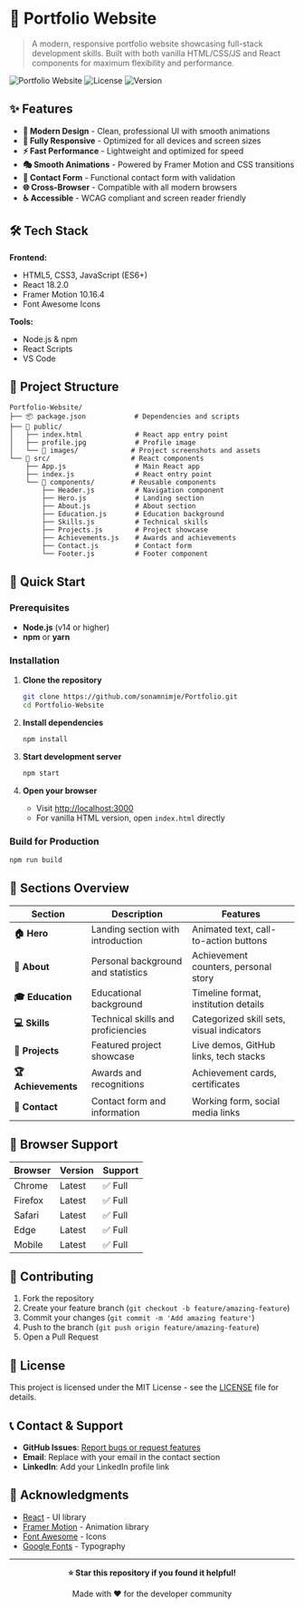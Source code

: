 # 🌟 Portfolio Website

> A modern, responsive portfolio website showcasing full-stack development skills. Built with both vanilla HTML/CSS/JS and React components for maximum flexibility and performance.

![Portfolio Website](https://img.shields.io/badge/Portfolio-Website-blue?style=for-the-badge)
![License](https://img.shields.io/badge/License-MIT-green?style=for-the-badge)
![Version](https://img.shields.io/badge/Version-1.0.0-orange?style=for-the-badge)

## ✨ Features

- **🎨 Modern Design** - Clean, professional UI with smooth animations
- **📱 Fully Responsive** - Optimized for all devices and screen sizes
- **⚡ Fast Performance** - Lightweight and optimized for speed
- **🎭 Smooth Animations** - Powered by Framer Motion and CSS transitions
- **📧 Contact Form** - Functional contact form with validation
- **🌐 Cross-Browser** - Compatible with all modern browsers
- **♿ Accessible** - WCAG compliant and screen reader friendly

## 🛠️ Tech Stack

**Frontend:**
- HTML5, CSS3, JavaScript (ES6+)
- React 18.2.0
- Framer Motion 10.16.4
- Font Awesome Icons

**Tools:**
- Node.js & npm
- React Scripts
- VS Code

## 📁 Project Structure

```
Portfolio-Website/
├── 📦 package.json            # Dependencies and scripts
├── 📁 public/
│   ├── index.html             # React app entry point
│   ├── profile.jpg            # Profile image
│   └── 📁 images/             # Project screenshots and assets
└── 📁 src/                    # React components
    ├── App.js                 # Main React app
    ├── index.js               # React entry point
    └── 📁 components/         # Reusable components
        ├── Header.js          # Navigation component
        ├── Hero.js            # Landing section
        ├── About.js           # About section
        ├── Education.js       # Education background
        ├── Skills.js          # Technical skills
        ├── Projects.js        # Project showcase
        ├── Achievements.js    # Awards and achievements
        ├── Contact.js         # Contact form
        └── Footer.js          # Footer component
```

## 🚀 Quick Start

### Prerequisites
- **Node.js** (v14 or higher)
- **npm** or **yarn**

### Installation

1. **Clone the repository**
   ```bash
   git clone https://github.com/sonamnimje/Portfolio.git
   cd Portfolio-Website
   ```

2. **Install dependencies**
   ```bash
   npm install
   ```

3. **Start development server**
   ```bash
   npm start
   ```

4. **Open your browser**
   - Visit [http://localhost:3000](http://localhost:3000)
   - For vanilla HTML version, open `index.html` directly

### Build for Production

```bash
npm run build
```

## 📱 Sections Overview

| Section | Description | Features |
|---------|-------------|----------|
| **🏠 Hero** | Landing section with introduction | Animated text, call-to-action buttons |
| **👤 About** | Personal background and statistics | Achievement counters, personal story |
| **🎓 Education** | Educational background | Timeline format, institution details |
| **💻 Skills** | Technical skills and proficiencies | Categorized skill sets, visual indicators |
| **🚀 Projects** | Featured project showcase | Live demos, GitHub links, tech stacks |
| **🏆 Achievements** | Awards and recognitions | Achievement cards, certificates |
| **📧 Contact** | Contact form and information | Working form, social media links |


## 🔧 Browser Support

| Browser | Version | Support |
|---------|---------|---------|
| Chrome | Latest | ✅ Full |
| Firefox | Latest | ✅ Full |
| Safari | Latest | ✅ Full |
| Edge | Latest | ✅ Full |
| Mobile | Latest | ✅ Full |

## 🤝 Contributing

1. Fork the repository
2. Create your feature branch (`git checkout -b feature/amazing-feature`)
3. Commit your changes (`git commit -m 'Add amazing feature'`)
4. Push to the branch (`git push origin feature/amazing-feature`)
5. Open a Pull Request

## 📄 License

This project is licensed under the MIT License - see the [LICENSE](LICENSE) file for details.

## 📞 Contact & Support

- **GitHub Issues**: [Report bugs or request features](https://github.com/sonamnimje/Portfolio/issues)
- **Email**: Replace with your email in the contact section
- **LinkedIn**: Add your LinkedIn profile link

## 🙏 Acknowledgments

- [React](https://reactjs.org/) - UI library
- [Framer Motion](https://www.framer.com/motion/) - Animation library
- [Font Awesome](https://fontawesome.com/) - Icons
- [Google Fonts](https://fonts.google.com/) - Typography

---

<div align="center">

**⭐ Star this repository if you found it helpful!**

Made with ❤️ for the developer community

</div>